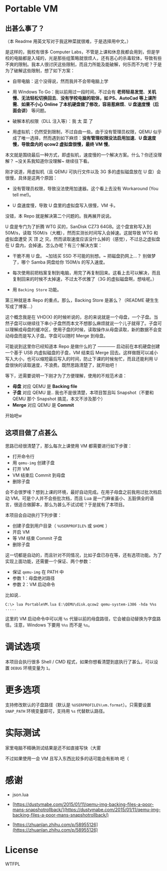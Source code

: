 # Portable VM

## 出甚么事了？

（本 Readme 用英文写对于我这种菜就很难，于是选择用中文。）

是这样的，我校有很多 Computer Labs，不管是上课和休息我都会用到，但是学校的电脑都是入域的，光是那些组策略就很烦人，还有恶心的杀毒软体，导致有些不爽的限制。我本人很讨厌这些限制，而且力所能及能破解，何乐而不为呢？于是为了破解这些限制，想了如下方案：

* 自带电脑：这个没得说，然而我并不会带电脑上学

* 用 Windows To Go：我以前用过一段时间，不过会有 **老师轻易发觉**、**关机慢、无法轻松切换回去**、**没有学校电脑的软体，如 PS、AutoCad 等上课所需**、**如果不小心 Online 了本机硬盘做了修改，容易惹麻烦**、**U 盘速度慢（后面会讲）** 等问题。

* 破解本机权限（DLL 注入等）：我 太 菜 了

* 用虚拟机：仍然受到限制，不过自由一些。由于没有管理员权限，QEMU 似乎成了唯一选择，然而遇到如下麻烦：**没有管理权限没法启用加速**、**U 盘速度慢，导致盘内的 qcow2 虚拟盘很慢，最终 VM 慢**。

本文就是围绕最后一种方式，即虚拟机，速度慢的一个解决方案。什么？你还没理解？ ~没关系我知道你没理解~ 继续往下看。

刚才说道，用虚拟机（且 QEMU 可执行文件以及 3G 多的虚拟磁盘放在 U 盘）会很慢，具体是这两个原因：

* 没有管理员权限，导致没法使用加速器。这个看上去没有 Workaround (You tell me!)。

* U 盘速度慢，导致 U 盘里的虚拟盘写入很慢，VM 卡。

没错，本 Repo 就是解决第二个问题的。我再展开说说。

U 盘是专门为了折腾 WTG 买的，SanDisk CZ73 64GB。这个盘宣称写入到 50M/s，读取 150M/s（大概），然而实测长时间写入会掉速。这就导致 WTG 和虚拟盘遭受 灭 顶 之 灾。然而读取速度应该没什么掉的（感觉），不过总之虚拟盘在 U 盘内，会掉速。怎么办呢？有三个解决方案：

* 干脆不用 U 盘。 ~加钱买 SSD 不可能的别想。~ 把磁盘扔网上...？ 别做梦了，哪个 Samba 网盘给你 150M/s 的写入速度。

* 每次使用前把档案复制到电脑，用完了再复制回来。这看上去可以解决，而且复制回来的时候不太掉速，不过太不优雅了（3G 的虚拟磁盘啊，想啥呢。）

* 用 `Backing Store` 功能。

第三种就是本 Repo 的重点。那么，Backing Store 是甚么？（README 硬生生写成了博客...）

这个概念我是在 VHD(X) 的时候听说的，总的来说就是一个母盘，一个子盘。当然子盘可以继续往下串小子盘然而本文不想那么麻烦就说一个儿子就得了。子盘可以理解成母盘的缓冲区，使用子盘的时候，读取操作从母盘读取，新的数据不会变动母盘而是写入子盘。字盘可以随时 Merge 到母盘。

可能说到这里你已经知道本 Repo 是做什么的了 ———— 启动前在本机硬盘创建一个基于 USB 内虚拟磁盘的子盘，VM 结束后 Merge 回去。这样做既可以减小写入大小，也可以缩短最后写入的时间，防止下课的时候匆忙，而且还能利用 U 盘很快的读取速度，不浪费。既然思路清楚了，就开始吧！

等下，还需要说明一下刚才为了方便理解，使用的不规范术语：

* **母盘** 对应 QEMU 是 **Backing file**
* **子盘** 对应 QEMU 是.. 我也不是很清楚，本项目暂且叫 Snapshot（不要和 QEMU 那个 Snapshot 搞混，本文不涉及那个）
* **Merge** 对应 QEMU 是 **Commit**

开始吧w

## 这项目做了点甚么

思路已经很清楚了，那么每次上课使用 VM 都需要进行如下步骤：

* 打开命令行
* 用 `qemu-img` 创建子盘
* 打开 VM
* VM 结束后 Commit 到母盘
* 删除子盘

会不会很罗嗦？想到上课的环境，最好自动完成。在用子母盘之前我用过批次档启动 VM。可是个人并不会些批次档，而且 Lua 是一门麻雀虽小、五脏俱全的语言，很适合做脚本，那么为甚么不试试呢？于是就有了本项目。

本项目会自动执行下列步骤：

* 创建子盘到用户目录（ `%USERPROFILE%` 或 `$HOME` ）
* 开启 VM
* 等 VM 结束 Commit 子盘
* 删除子盘

这一切都是自动的，而且针对不同情况，比如子盘已存在等，还有选项功能。为了实现上面功能，还需要一个保证、两个参数：

* 保证 `qemu-img` 在 PATH 中
* 参数 1：母盘绝对路径
* 参数 2：VM 启动命令

比如说..

```shell
C:\> lua PortableVM.lua E:\QEMU\disk.qcow2 qemu-system-i386 -hda %%s .....
```

这里的 VM 启动命令中可以用 `%s` 代替以前的母盘路径，它会被自动替换为字盘路径。注意，Windows 下要用 `%%s` 而不是 `%s`。

# 调试选项

本项目会执行很多 Shell / CMD 程式，如果你想看清楚到底执行了甚么，可以设置 `DEBUG` 环境变量为 `1`。

# 更多选项

支持修改默认的子盘路径（默认是 `%USERPROFILE%\vm.format`）。只需要设置 `SNAP_PATH` 环境变量即可，支持用 `%s` 代替默认路径。

# 实际测试

家里电脑不精确测试结果是还不如直接写快（大雾

不过如果使用一会 VM 且写入东西比较多的话可能会有影响 吧（

# 感谢

* json.lua

* [https://dustymabe.com/2015/01/11/qemu-img-backing-files-a-poor-mans-snapshotrollback/](https://dustymabe.com/2015/01/11/qemu-img-backing-files-a-poor-mans-snapshotrollback/)

* [https://zhuanlan.zhihu.com/p/58955126](https://zhuanlan.zhihu.com/p/58955126)

# License

WTFPL
